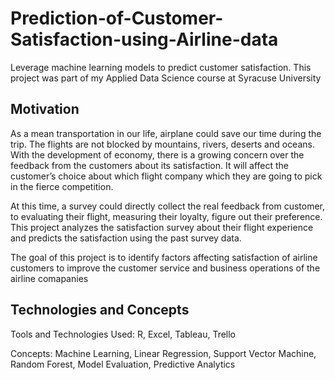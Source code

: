 # Prediction-of-Customer-Satisfaction-using-Airline-data
Leverage machine learning models to predict customer satisfaction. This project was part of my Applied Data Science course at Syracuse University

## Motivation
As a mean transportation in our life, airplane could save our time during the trip. The flights are not blocked by mountains, rivers, deserts and oceans. With the development of economy, there is a growing concern over the feedback from the customers about its satisfaction. It will affect the customer’s choice about which flight company which they are going to pick in the fierce competition.

At this time, a survey could directly collect the real feedback from customer, to evaluating their flight, measuring their loyalty, figure out their preference. This project analyzes the satisfaction survey about their flight experience and predicts the satisfaction using the past survey data.

The goal of this project is to identify factors affecting satisfaction of airline customers to improve the customer service and business operations of the airline comapanies

## Technologies and Concepts
Tools and Technologies Used: R, Excel, Tableau, Trello

Concepts: Machine Learning, Linear Regression, Support Vector Machine, Random Forest, Model Evaluation, Predictive Analytics
